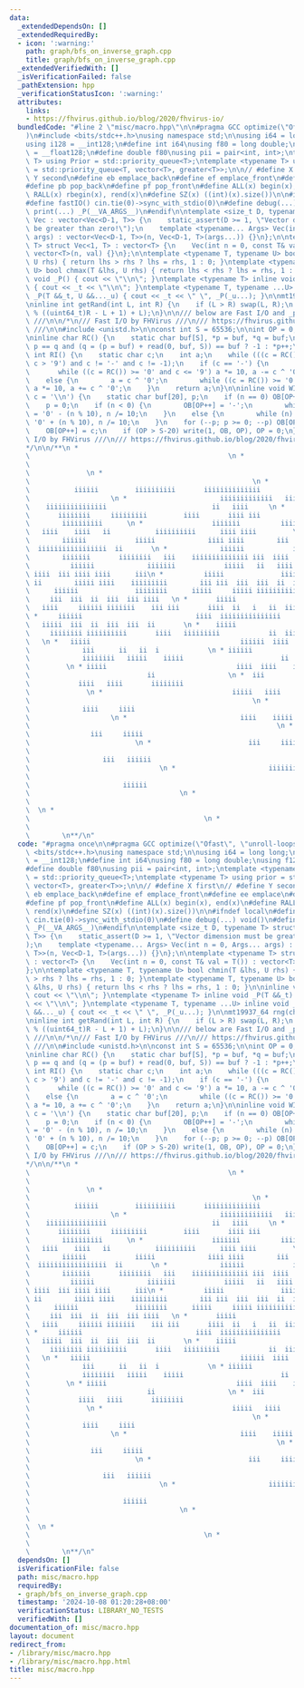 ```yaml
---
data:
  _extendedDependsOn: []
  _extendedRequiredBy:
  - icon: ':warning:'
    path: graph/bfs_on_inverse_graph.cpp
    title: graph/bfs_on_inverse_graph.cpp
  _extendedVerifiedWith: []
  _isVerificationFailed: false
  _pathExtension: hpp
  _verificationStatusIcon: ':warning:'
  attributes:
    links:
    - https://fhvirus.github.io/blog/2020/fhvirus-io/
  bundledCode: "#line 2 \"misc/macro.hpp\"\n\n#pragma GCC optimize(\"Ofast\", \"unroll-loops\"\
    )\n#include <bits/stdc++.h>\nusing namespace std;\n\nusing i64 = long long;\n\
    using i128 = __int128;\n#define int i64\nusing f80 = long double;\nusing f128\
    \ = __float128;\n#define double f80\nusing pii = pair<int, int>;\ntemplate <typename\
    \ T> using Prior = std::priority_queue<T>;\ntemplate <typename T> using prior\
    \ = std::priority_queue<T, vector<T>, greater<T>>;\n\n// #define X first\n// #define\
    \ Y second\n#define eb emplace_back\n#define ef emplace_front\n#define ee emplace\n\
    #define pb pop_back\n#define pf pop_front\n#define ALL(x) begin(x), end(x)\n#define\
    \ RALL(x) rbegin(x), rend(x)\n#define SZ(x) ((int)(x).size())\n\n#ifndef local\n\
    #define fastIO() cin.tie(0)->sync_with_stdio(0)\n#define debug(...) void()\n#define\
    \ print(...) _P(__VA_ARGS__)\n#endif\n\ntemplate <size_t D, typename T> struct\
    \ Vec : vector<Vec<D-1, T>> {\n    static_assert(D >= 1, \"Vector dimension must\
    \ be greater than zero!\");\n    template <typename... Args> Vec(int n = 0, Args...\
    \ args) : vector<Vec<D-1, T>>(n, Vec<D-1, T>(args...)) {}\n};\n\ntemplate <typename\
    \ T> struct Vec<1, T> : vector<T> {\n    Vec(int n = 0, const T& val = T()) :\
    \ vector<T>(n, val) {}\n};\n\ntemplate <typename T, typename U> bool chmin(T &lhs,\
    \ U rhs) { return lhs > rhs ? lhs = rhs, 1 : 0; }\ntemplate <typename T, typename\
    \ U> bool chmax(T &lhs, U rhs) { return lhs < rhs ? lhs = rhs, 1 : 0; }\n\ninline\
    \ void _P() { cout << \"\\n\"; }\ntemplate <typename T> inline void _P(T &&_t)\
    \ { cout << _t << \"\\n\"; }\ntemplate <typename T, typename ...U> inline void\
    \ _P(T &&_t, U &&..._u) { cout << _t << \" \", _P(_u...); }\n\nmt19937_64 rng(chrono::steady_clock::now().time_since_epoch().count());\n\
    \ninline int getRand(int L, int R) {\n    if (L > R) swap(L, R);\n    return (int)(rng()\
    \ % ((uint64_t)R - L + 1) + L);\n}\n\n/// below are Fast I/O and _print_err templates\
    \ ///\n\n/*\n/// Fast I/O by FHVirus ///\n/// https://fhvirus.github.io/blog/2020/fhvirus-io/\
    \ ///\n\n#include <unistd.h>\n\nconst int S = 65536;\n\nint OP = 0;\nchar OB[S];\n\
    \ninline char RC() {\n    static char buf[S], *p = buf, *q = buf;\n    return\
    \ p == q and (q = (p = buf) + read(0, buf, S)) == buf ? -1 : *p++;\n}\n\ninline\
    \ int RI() {\n    static char c;\n    int a;\n    while (((c = RC()) < '0' or\
    \ c > '9') and c != '-' and c != -1);\n    if (c == '-') {\n        a = 0;\n \
    \       while ((c = RC()) >= '0' and c <= '9') a *= 10, a -= c ^ '0';\n    }\n\
    \    else {\n        a = c ^ '0';\n        while ((c = RC()) >= '0' and c <= '9')\
    \ a *= 10, a += c ^ '0';\n    }\n    return a;\n}\n\ninline void WI(int n, char\
    \ c = '\\n') {\n    static char buf[20], p;\n    if (n == 0) OB[OP++] = '0';\n\
    \    p = 0;\n    if (n < 0) {\n        OB[OP++] = '-';\n        while (n) buf[p++]\
    \ = '0' - (n % 10), n /= 10;\n    }\n    else {\n        while (n) buf[p++] =\
    \ '0' + (n % 10), n /= 10;\n    }\n    for (--p; p >= 0; --p) OB[OP++] = buf[p];\n\
    \    OB[OP++] = c;\n    if (OP > S-20) write(1, OB, OP), OP = 0;\n}\n\n/// Fast\
    \ I/O by FHVirus ///\n/// https://fhvirus.github.io/blog/2020/fhvirus-io/ ///\n\
    */\n\n/**\n *                                                                \
    \                                                 \n *                       \
    \                                                                            \
    \              \n *                                                          \
    \                                                       \n *                 \
    \           iiiiii         iiiiiiiiii       iiiiiiiiiiiiii                   \
    \                    \n *                       iiiiiiiiiiiii   iiiiiii    iiii\
    \    iiiiiiiiiiiiiii                          ii   iiii     \n *             \
    \       iiiiiiii     iiiiiiiii         iiii       iiii iii              iii  \
    \        iiiiiiiiii      \n *                 iiiiiii          iiiiii        \
    \   iiii    iiii   ii           iiiiiiiiii      iiii iiii         \n *       \
    \        iiiiii            iiiii             iiii iiii        iii      iiii  \
    \  iiiiiiiiiiiiiiiii  ii       \n *             iiiiii            iiiiiii    \
    \        iiiiiii       iiiiiiii   iii    iiiiiiiiiiiiii iii  iiii       \n * \
    \          iiiiii             iiiiiii            iiiii   ii   iiii       iiiiiiiiiii\
    \ iiii  iii iiii iiii      iii\n *          iiiii              iiiiiiii      \
    \ ii        iiiii iiii    iiiiiiiii        iii iii  iii  iii  ii  iiii \n *  \
    \      iiiiii              iiiiiiii      iiiii     iiiii iiiiiiiiiiiiiiii    \
    \     iii  iii  ii  iii  iii iiii   \n *       iiiii                 iiiiii  \
    \   iiii     iiiiii iiiiiii    iii iii       iiii  ii   i   ii  iii  iii     \n\
    \ *     iiiiii                            iiii  iiiiiiiiiiiiiii       iii iiii\
    \   iiiii  iii  ii  iii  iii  ii       \n *    iiiii                         \
    \     iiiiiiii iiiiiiiiii       iiii   iiiiiiiii            ii  iii  ii      \
    \   \n *   iiiii                                     iiiiii  iiii      iiiii \
    \             iii      ii   ii  i            \n * iiiiii                     \
    \             iiiiiiii   iiiii    iiiii                        ii  ii   ii   \
    \         \n * iiiii                                iiii  iiii    iiiiiiiiiiii\
    \                             ii                  \n *  iii                  \
    \            iiii   iiii       iiiiiiii                                      \
    \              \n *                                iiiii   iiii              \
    \                                                       \n *                 \
    \             iiii     iiii                                                  \
    \                    \n *                            iiii    iiiii           \
    \                                                             \n *           \
    \               iii     iiiii                                                \
    \                          \n *                        iii     iiiii         \
    \                                                                   \n *     \
    \                  iii   iiiiii                                              \
    \                                \n *                       iiiiiiiii        \
    \                                                                         \n *\
    \                       iiiiii                                               \
    \                                     \n *                                   \
    \                                                                            \
    \  \n *                                                                      \
    \                                           \n *                             \
    \                                                                            \
    \        \n**/\n"
  code: "#pragma once\n\n#pragma GCC optimize(\"Ofast\", \"unroll-loops\")\n#include\
    \ <bits/stdc++.h>\nusing namespace std;\n\nusing i64 = long long;\nusing i128\
    \ = __int128;\n#define int i64\nusing f80 = long double;\nusing f128 = __float128;\n\
    #define double f80\nusing pii = pair<int, int>;\ntemplate <typename T> using Prior\
    \ = std::priority_queue<T>;\ntemplate <typename T> using prior = std::priority_queue<T,\
    \ vector<T>, greater<T>>;\n\n// #define X first\n// #define Y second\n#define\
    \ eb emplace_back\n#define ef emplace_front\n#define ee emplace\n#define pb pop_back\n\
    #define pf pop_front\n#define ALL(x) begin(x), end(x)\n#define RALL(x) rbegin(x),\
    \ rend(x)\n#define SZ(x) ((int)(x).size())\n\n#ifndef local\n#define fastIO()\
    \ cin.tie(0)->sync_with_stdio(0)\n#define debug(...) void()\n#define print(...)\
    \ _P(__VA_ARGS__)\n#endif\n\ntemplate <size_t D, typename T> struct Vec : vector<Vec<D-1,\
    \ T>> {\n    static_assert(D >= 1, \"Vector dimension must be greater than zero!\"\
    );\n    template <typename... Args> Vec(int n = 0, Args... args) : vector<Vec<D-1,\
    \ T>>(n, Vec<D-1, T>(args...)) {}\n};\n\ntemplate <typename T> struct Vec<1, T>\
    \ : vector<T> {\n    Vec(int n = 0, const T& val = T()) : vector<T>(n, val) {}\n\
    };\n\ntemplate <typename T, typename U> bool chmin(T &lhs, U rhs) { return lhs\
    \ > rhs ? lhs = rhs, 1 : 0; }\ntemplate <typename T, typename U> bool chmax(T\
    \ &lhs, U rhs) { return lhs < rhs ? lhs = rhs, 1 : 0; }\n\ninline void _P() {\
    \ cout << \"\\n\"; }\ntemplate <typename T> inline void _P(T &&_t) { cout << _t\
    \ << \"\\n\"; }\ntemplate <typename T, typename ...U> inline void _P(T &&_t, U\
    \ &&..._u) { cout << _t << \" \", _P(_u...); }\n\nmt19937_64 rng(chrono::steady_clock::now().time_since_epoch().count());\n\
    \ninline int getRand(int L, int R) {\n    if (L > R) swap(L, R);\n    return (int)(rng()\
    \ % ((uint64_t)R - L + 1) + L);\n}\n\n/// below are Fast I/O and _print_err templates\
    \ ///\n\n/*\n/// Fast I/O by FHVirus ///\n/// https://fhvirus.github.io/blog/2020/fhvirus-io/\
    \ ///\n\n#include <unistd.h>\n\nconst int S = 65536;\n\nint OP = 0;\nchar OB[S];\n\
    \ninline char RC() {\n    static char buf[S], *p = buf, *q = buf;\n    return\
    \ p == q and (q = (p = buf) + read(0, buf, S)) == buf ? -1 : *p++;\n}\n\ninline\
    \ int RI() {\n    static char c;\n    int a;\n    while (((c = RC()) < '0' or\
    \ c > '9') and c != '-' and c != -1);\n    if (c == '-') {\n        a = 0;\n \
    \       while ((c = RC()) >= '0' and c <= '9') a *= 10, a -= c ^ '0';\n    }\n\
    \    else {\n        a = c ^ '0';\n        while ((c = RC()) >= '0' and c <= '9')\
    \ a *= 10, a += c ^ '0';\n    }\n    return a;\n}\n\ninline void WI(int n, char\
    \ c = '\\n') {\n    static char buf[20], p;\n    if (n == 0) OB[OP++] = '0';\n\
    \    p = 0;\n    if (n < 0) {\n        OB[OP++] = '-';\n        while (n) buf[p++]\
    \ = '0' - (n % 10), n /= 10;\n    }\n    else {\n        while (n) buf[p++] =\
    \ '0' + (n % 10), n /= 10;\n    }\n    for (--p; p >= 0; --p) OB[OP++] = buf[p];\n\
    \    OB[OP++] = c;\n    if (OP > S-20) write(1, OB, OP), OP = 0;\n}\n\n/// Fast\
    \ I/O by FHVirus ///\n/// https://fhvirus.github.io/blog/2020/fhvirus-io/ ///\n\
    */\n\n/**\n *                                                                \
    \                                                 \n *                       \
    \                                                                            \
    \              \n *                                                          \
    \                                                       \n *                 \
    \           iiiiii         iiiiiiiiii       iiiiiiiiiiiiii                   \
    \                    \n *                       iiiiiiiiiiiii   iiiiiii    iiii\
    \    iiiiiiiiiiiiiii                          ii   iiii     \n *             \
    \       iiiiiiii     iiiiiiiii         iiii       iiii iii              iii  \
    \        iiiiiiiiii      \n *                 iiiiiii          iiiiii        \
    \   iiii    iiii   ii           iiiiiiiiii      iiii iiii         \n *       \
    \        iiiiii            iiiii             iiii iiii        iii      iiii  \
    \  iiiiiiiiiiiiiiiii  ii       \n *             iiiiii            iiiiiii    \
    \        iiiiiii       iiiiiiii   iii    iiiiiiiiiiiiii iii  iiii       \n * \
    \          iiiiii             iiiiiii            iiiii   ii   iiii       iiiiiiiiiii\
    \ iiii  iii iiii iiii      iii\n *          iiiii              iiiiiiii      \
    \ ii        iiiii iiii    iiiiiiiii        iii iii  iii  iii  ii  iiii \n *  \
    \      iiiiii              iiiiiiii      iiiii     iiiii iiiiiiiiiiiiiiii    \
    \     iii  iii  ii  iii  iii iiii   \n *       iiiii                 iiiiii  \
    \   iiii     iiiiii iiiiiii    iii iii       iiii  ii   i   ii  iii  iii     \n\
    \ *     iiiiii                            iiii  iiiiiiiiiiiiiii       iii iiii\
    \   iiiii  iii  ii  iii  iii  ii       \n *    iiiii                         \
    \     iiiiiiii iiiiiiiiii       iiii   iiiiiiiii            ii  iii  ii      \
    \   \n *   iiiii                                     iiiiii  iiii      iiiii \
    \             iii      ii   ii  i            \n * iiiiii                     \
    \             iiiiiiii   iiiii    iiiii                        ii  ii   ii   \
    \         \n * iiiii                                iiii  iiii    iiiiiiiiiiii\
    \                             ii                  \n *  iii                  \
    \            iiii   iiii       iiiiiiii                                      \
    \              \n *                                iiiii   iiii              \
    \                                                       \n *                 \
    \             iiii     iiii                                                  \
    \                    \n *                            iiii    iiiii           \
    \                                                             \n *           \
    \               iii     iiiii                                                \
    \                          \n *                        iii     iiiii         \
    \                                                                   \n *     \
    \                  iii   iiiiii                                              \
    \                                \n *                       iiiiiiiii        \
    \                                                                         \n *\
    \                       iiiiii                                               \
    \                                     \n *                                   \
    \                                                                            \
    \  \n *                                                                      \
    \                                           \n *                             \
    \                                                                            \
    \        \n**/\n"
  dependsOn: []
  isVerificationFile: false
  path: misc/macro.hpp
  requiredBy:
  - graph/bfs_on_inverse_graph.cpp
  timestamp: '2024-10-08 01:20:28+08:00'
  verificationStatus: LIBRARY_NO_TESTS
  verifiedWith: []
documentation_of: misc/macro.hpp
layout: document
redirect_from:
- /library/misc/macro.hpp
- /library/misc/macro.hpp.html
title: misc/macro.hpp
---
```


